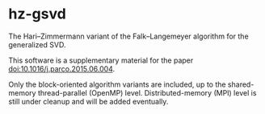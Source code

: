 # hz-gsvd
The Hari–Zimmermann variant of the Falk–Langemeyer algorithm for the generalized SVD.

This software is a supplementary material for the paper
[doi:10.1016/j.parco.2015.06.004](http://dx.doi.org/10.1016/j.parco.2015.06.004 "Blocking and parallelization of the Hari–Zimmermann variant of the Falk–Langemeyer algorithm for the generalized SVD").

Only the block-oriented algorithm variants are included, up to the shared-memory thread-parallel (OpenMP) level.
Distributed-memory (MPI) level is still under cleanup and will be added eventually.

